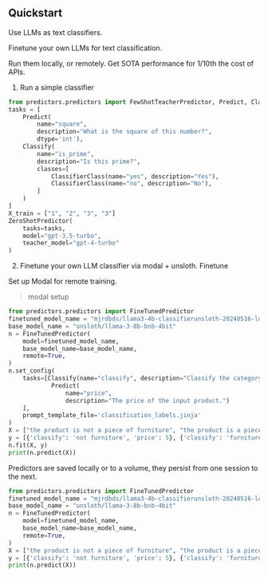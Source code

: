 ## Quickstart

Use LLMs as text classifiers. 

Finetune your own LLMs for text classification.

Run them locally, or remotely. Get SOTA performance for 1/10th the cost of APIs.

1. Run a simple classifier 
```python
from predictors.predictors import FewShotTeacherPredictor, Predict, Classify
tasks = [
    Predict(
        name="square",
        description="What is the square of this number?",
        dtype='int'),
    Classify(
        name="is_prime",
        description="Is this prime?",
        classes=[
            ClassifierClass(name="yes", description="Yes"),
            ClassifierClass(name="no", description="No"),
        ]
    )        
]
X_train = ["1", "2", "3", "3"]
ZeroShotPredictor(
    tasks=tasks,
    model="gpt-3.5-turbo",
    teacher_model="gpt-4-turbo"
)
```

2. Finetune your own LLM classifier via modal + unsloth. Finetune 

Set up Modal for remote training. 
> modal setup

```python
from predictors.predictors import FineTunedPredictor
finetuned_model_name = "mjrdbds/llama3-4b-classifierunsloth-20240516-lora"
base_model_name = "unsloth/llama-3-8b-bnb-4bit"
n = FineTunedPredictor(
    model=finetuned_model_name,
    base_model_name=base_model_name,
    remote=True,
)
n.set_config(
    tasks=[Classify(name="classify", description="Classify the category of the input"),
            Predict(
                name="price",
                description="The price of the input product.")
    ], 
    prompt_template_file='classification_labels.jinja'
)
X = ["the product is not a piece of furniture", "the product is a piece of furniture"]
y = [{'classify': 'not furniture', 'price': 5}, {'classify': 'furniture', 'price': 10}]
n.fit(X, y)
print(n.predict(X))
```

Predictors are saved locally or to a volume, they persist from one session to the next. 
```python
from predictors.predictors import FineTunedPredictor
finetuned_model_name = "mjrdbds/llama3-4b-classifierunsloth-20240516-lora"
base_model_name = "unsloth/llama-3-8b-bnb-4bit"
n = FineTunedPredictor(
    model=finetuned_model_name,
    base_model_name=base_model_name,
    remote=True,
)
X = ["the product is not a piece of furniture", "the product is a piece of furniture"]
y = [{'classify': 'not furniture', 'price': 5}, {'classify': 'furniture', 'price': 10}]
print(n.predict(X))
```
